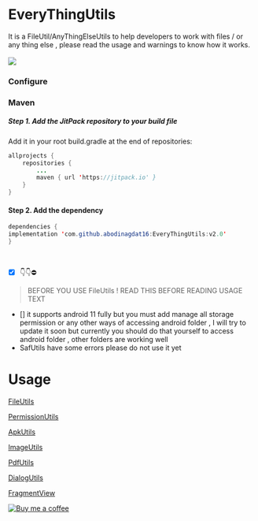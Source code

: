 # EveryThingUtils 
It is a FileUtil/AnyThingElseUtils to help developers to work with files / or any thing else , please read the usage and warnings to know how it works.
<br><br>
[![](https://jitpack.io/v/abodinagdat16/EveryThingUtils.svg)](https://jitpack.io/#abodinagdat16/EveryThingUtils)
### Configure
### Maven
##### Step 1. Add the JitPack repository to your build file
Add it in your root build.gradle at the end of repositories:
```java
allprojects {
	repositories {
		...
		maven { url 'https://jitpack.io' }
	}
}
```

#### Step 2. Add the dependency
```java
dependencies {
implementation 'com.github.abodinagdat16:EveryThingUtils:v2.0'
}
```

<br>

- [x] 👇👇⛔
> BEFORE YOU USE FileUtils !
> READ THIS BEFORE READING USAGE TEXT
- [] it supports android 11 fully but you must add manage all storage permission or any other ways of accessing android folder , I will try to update it soon but currently you should do that yourself to access android folder , other folders are working well
- SafUtils have some errors please do not use it yet
#  Usage

[FileUtils](https://github.com/abodinagdat16/EveryThingUtils/blob/master/Doc/FileUtils.md)

[PermissionUtils](https://github.com/abodinagdat16/EveryThingUtils/blob/master/Doc/PermissionUtils.md)

[ApkUtils](https://github.com/abodinagdat16/EveryThingUtils/blob/master/Doc/ApkUtils.md)

[ImageUtils](https://github.com/abodinagdat16/EveryThingUtils/blob/master/Doc/ImageUtils.md)

[PdfUtils](https://github.com/abodinagdat16/EveryThingUtils/blob/master/Doc/PdfUtils.md)

[DialogUtils](https://github.com/abodinagdat16/EveryThingUtils/blob/master/Doc/DialogUtils.md)

[FragmentView](https://github.com/abodinagdat16/EveryThingUtils/blob/master/Doc/FragmentView.md)


[![Buy me a coffee](https://img.shields.io/badge/Buy_Me_A_Coffee-FFDD00?style=for-the-badge&logo=buy-me-a-coffee&logoColor=black)](https://www.buymeacoffee.com/AmeerEzit2023)
